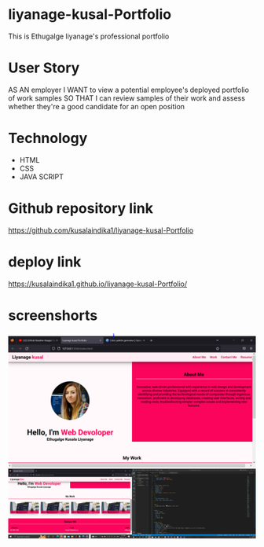 # liyanage-kusal-Portfolio

This is Ethugalge liyanage's professional portfolio

# User Story

AS AN employer
I WANT to view a potential employee's deployed portfolio of work samples
SO THAT I can review samples of their work and assess whether they're a good candidate for an open position

# Technology

- HTML
- CSS
- JAVA SCRIPT

# Github repository link

https://github.com/kusalaindika1/liyanage-kusal-Portfolio

# deploy link

https://kusalaindika1.github.io/liyanage-kusal-Portfolio/

# screenshorts

![](image/123.PNG)
![](<image/Screenshot%20(86).png>)
